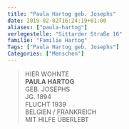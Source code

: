 ```yaml
---
title: "Paula Hartog geb. Josephs"
date: 2019-02-02T16:24:19+01:00
aliases: ["paula-hartog"]
verlegestelle: "Sittarder Straße 16"
familie: "Familie Hartog"
Tags: ["Paula Hartog geb. Josephs"]
Categories: ["Menschen"]
---
```


> HIER WOHNTE <br />
> **PAULA HARTOG** <br />
> GEB. JOSEPHS <br />
> JG. 1894 <br />
> FLUCHT 1939 <br />
> BELGIEN / FRANKREICH <br />
> MIT HILFE ÜBERLEBT <br />